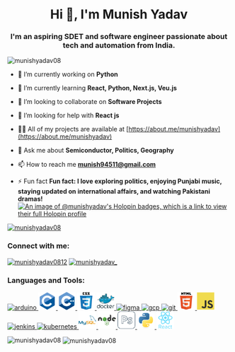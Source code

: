 <h1 align="center">Hi 👋, I'm Munish Yadav</h1>
<h3 align="center">I'm an aspiring SDET and software engineer passionate about tech and automation from India.</h3>

<p align="left"> <img src="https://komarev.com/ghpvc/?username=munishyadav08&label=Profile%20views&color=0e75b6&style=flat" alt="munishyadav08" /> </p>


- 🔭 I’m currently working on **Python**

- 🌱 I’m currently learning **React, Python, Next.js, Veu.js**

- 👯 I’m looking to collaborate on **Software Projects**

- 🤝 I’m looking for help with **React js**

- 👨‍💻 All of my projects are available at [https://about.me/munishyadav](https://about.me/munishyadav)

- 💬 Ask me about **Semiconductor, Politics, Geography**

- 📫 How to reach me **munish94511@gmail.com**

- ⚡ Fun fact **Fun fact: I love exploring politics, enjoying Punjabi music, staying updated on international affairs, and watching Pakistani dramas!**
[![An image of @munishyadav's Holopin badges, which is a link to view their full Holopin profile](https://holopin.me/munishyadav)](https://holopin.io/@munishyadav)

<p align="left"> <a href="https://github.com/ryo-ma/github-profile-trophy"><img src="https://github-profile-trophy.vercel.app/?username=munishyadav08" alt="munishyadav08" /></a> </p>
<h3 align="left">Connect with me:</h3>
<p align="left">
<a href="https://linkedin.com/in/munishyadav0812" target="blank"><img align="center" src="https://raw.githubusercontent.com/rahuldkjain/github-profile-readme-generator/master/src/images/icons/Social/linked-in-alt.svg" alt="munishyadav0812" height="30" width="40" /></a>
<a href="https://instagram.com/munishyadav_" target="blank"><img align="center" src="https://raw.githubusercontent.com/rahuldkjain/github-profile-readme-generator/master/src/images/icons/Social/instagram.svg" alt="munishyadav_" height="30" width="40" /></a>
</p>

<h3 align="left">Languages and Tools:</h3>
<p align="left"> <a href="https://www.arduino.cc/" target="_blank" rel="noreferrer"> <img src="https://cdn.worldvectorlogo.com/logos/arduino-1.svg" alt="arduino" width="40" height="40"/> </a> <a href="https://www.cprogramming.com/" target="_blank" rel="noreferrer"> <img src="https://raw.githubusercontent.com/devicons/devicon/master/icons/c/c-original.svg" alt="c" width="40" height="40"/> </a> <a href="https://www.w3schools.com/cpp/" target="_blank" rel="noreferrer"> <img src="https://raw.githubusercontent.com/devicons/devicon/master/icons/cplusplus/cplusplus-original.svg" alt="cplusplus" width="40" height="40"/> </a> <a href="https://www.w3schools.com/css/" target="_blank" rel="noreferrer"> <img src="https://raw.githubusercontent.com/devicons/devicon/master/icons/css3/css3-original-wordmark.svg" alt="css3" width="40" height="40"/> </a> <a href="https://www.docker.com/" target="_blank" rel="noreferrer"> <img src="https://raw.githubusercontent.com/devicons/devicon/master/icons/docker/docker-original-wordmark.svg" alt="docker" width="40" height="40"/> </a> <a href="https://www.figma.com/" target="_blank" rel="noreferrer"> <img src="https://www.vectorlogo.zone/logos/figma/figma-icon.svg" alt="figma" width="40" height="40"/> </a> <a href="https://cloud.google.com" target="_blank" rel="noreferrer"> <img src="https://www.vectorlogo.zone/logos/google_cloud/google_cloud-icon.svg" alt="gcp" width="40" height="40"/> </a> <a href="https://git-scm.com/" target="_blank" rel="noreferrer"> <img src="https://www.vectorlogo.zone/logos/git-scm/git-scm-icon.svg" alt="git" width="40" height="40"/> </a> <a href="https://www.w3.org/html/" target="_blank" rel="noreferrer"> <img src="https://raw.githubusercontent.com/devicons/devicon/master/icons/html5/html5-original-wordmark.svg" alt="html5" width="40" height="40"/> </a> <a href="https://developer.mozilla.org/en-US/docs/Web/JavaScript" target="_blank" rel="noreferrer"> <img src="https://raw.githubusercontent.com/devicons/devicon/master/icons/javascript/javascript-original.svg" alt="javascript" width="40" height="40"/> </a> <a href="https://www.jenkins.io" target="_blank" rel="noreferrer"> <img src="https://www.vectorlogo.zone/logos/jenkins/jenkins-icon.svg" alt="jenkins" width="40" height="40"/> </a> <a href="https://kubernetes.io" target="_blank" rel="noreferrer"> <img src="https://www.vectorlogo.zone/logos/kubernetes/kubernetes-icon.svg" alt="kubernetes" width="40" height="40"/> </a> <a href="https://www.mysql.com/" target="_blank" rel="noreferrer"> <img src="https://raw.githubusercontent.com/devicons/devicon/master/icons/mysql/mysql-original-wordmark.svg" alt="mysql" width="40" height="40"/> </a> <a href="https://nodejs.org" target="_blank" rel="noreferrer"> <img src="https://raw.githubusercontent.com/devicons/devicon/master/icons/nodejs/nodejs-original-wordmark.svg" alt="nodejs" width="40" height="40"/> </a> <a href="https://www.photoshop.com/en" target="_blank" rel="noreferrer"> <img src="https://raw.githubusercontent.com/devicons/devicon/master/icons/photoshop/photoshop-line.svg" alt="photoshop" width="40" height="40"/> </a> <a href="https://www.python.org" target="_blank" rel="noreferrer"> <img src="https://raw.githubusercontent.com/devicons/devicon/master/icons/python/python-original.svg" alt="python" width="40" height="40"/> </a> <a href="https://reactjs.org/" target="_blank" rel="noreferrer"> <img src="https://raw.githubusercontent.com/devicons/devicon/master/icons/react/react-original-wordmark.svg" alt="react" width="40" height="40"/> </a> </p>

<p><img align="left" src="https://github-readme-stats.vercel.app/api/top-langs?username=munishyadav08&show_icons=true&locale=en&layout=compact" alt="munishyadav08" /></p>

<p>&nbsp;<img align="center" src="https://github-readme-stats.vercel.app/api?username=munishyadav08&show_icons=true&locale=en" alt="munishyadav08" /></p>
